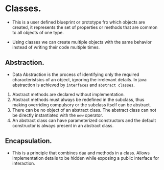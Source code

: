 # Classes.

- This is a user defined blueprint or prototype fro which objects are created, it represents the set of properties or methods that are common to all objects of one type.

- Using classes we can create multiple objects with the same behavior instead of writing their code multiple times.

## Abstraction.

- Data Abstraction is the process of identifying only the required characteristsics of an object, ignoring the irrelevant details. In java abstraction is achieved by `interfaces` and `abstract classes`.

1. Abstract methods are declared without implementation.
2. Abstract methods must always be redefined in the subclass, thus making overriding compulsory or the subclass itself can be abstract.
3. There can be no object of an abstract class. The abstract class can not be directly instantiated with the `new` operator.
4. An abstract class can have parameterized constructors and the default constructor is always present in an abstract class.


## Encapsulation.
- This is a principle that combines daa and methods in a class. Allows implementation details to be hidden while exposing a public interface for interaction.
